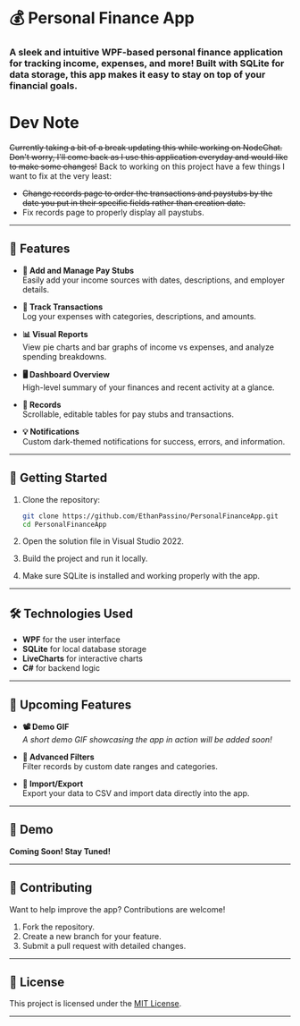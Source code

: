 # 💰 Personal Finance App

### A sleek and intuitive WPF-based personal finance application for tracking income, expenses, and more! Built with SQLite for data storage, this app makes it easy to stay on top of your financial goals.  

# Dev Note

~~Currently taking a bit of a break updating this while working on NodeChat. Don't worry, I'll come back as I use this application everyday and would like to make some changes!~~
Back to working on this project have a few things I want to fix at the very least:
- ~~Change records page to order the transactions and paystubs by the date you put in their specific fields rather than creation date.~~
- Fix records page to properly display all paystubs.


---

## 📖 Features

- **💼 Add and Manage Pay Stubs**  
  Easily add your income sources with dates, descriptions, and employer details.  

- **💸 Track Transactions**  
  Log your expenses with categories, descriptions, and amounts.  

- **📊 Visual Reports**  
  View pie charts and bar graphs of income vs expenses, and analyze spending breakdowns.  

- **🖥️ Dashboard Overview**  
  High-level summary of your finances and recent activity at a glance.  

- **📜 Records**  
  Scrollable, editable tables for pay stubs and transactions.  

- **💡 Notifications**  
  Custom dark-themed notifications for success, errors, and information.  

---

## 🚀 Getting Started

1. Clone the repository:  
   ```bash
   git clone https://github.com/EthanPassino/PersonalFinanceApp.git
   cd PersonalFinanceApp
2. Open the solution file in Visual Studio 2022.

3. Build the project and run it locally.

4. Make sure SQLite is installed and working properly with the app.

---

## 🛠️ Technologies Used

- **WPF** for the user interface  
- **SQLite** for local database storage  
- **LiveCharts** for interactive charts  
- **C#** for backend logic  

---

## 🌟 Upcoming Features

- **📽️ Demo GIF**  
  *A short demo GIF showcasing the app in action will be added soon!*  

- **📅 Advanced Filters**  
  Filter records by custom date ranges and categories.  

- **📂 Import/Export**  
  Export your data to CSV and import data directly into the app.  

---

## 📸 Demo  

**Coming Soon! Stay Tuned!**

---


## 🤝 Contributing

Want to help improve the app? Contributions are welcome!  

1. Fork the repository.  
2. Create a new branch for your feature.  
3. Submit a pull request with detailed changes.  

---

## 📝 License  

This project is licensed under the [MIT License](https://opensource.org/licenses/MIT).  

---
